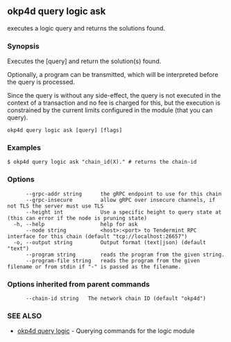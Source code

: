 ## okp4d query logic ask

executes a logic query and returns the solutions found.

### Synopsis

Executes the [query] and return the solution(s) found.

Optionally, a program can be transmitted, which will be interpreted before the query is processed.

Since the query is without any side-effect, the query is not executed in the context of a transaction and no fee
is charged for this, but the execution is constrained by the current limits configured in the module (that you can
query).

```
okp4d query logic ask [query] [flags]
```

### Examples

```
$ okp4d query logic ask "chain_id(X)." # returns the chain-id
```

### Options

```
      --grpc-addr string      the gRPC endpoint to use for this chain
      --grpc-insecure         allow gRPC over insecure channels, if not TLS the server must use TLS
      --height int            Use a specific height to query state at (this can error if the node is pruning state)
  -h, --help                  help for ask
      --node string           <host>:<port> to Tendermint RPC interface for this chain (default "tcp://localhost:26657")
  -o, --output string         Output format (text|json) (default "text")
      --program string        reads the program from the given string.
      --program-file string   reads the program from the given filename or from stdin if "-" is passed as the filename.
```

### Options inherited from parent commands

```
      --chain-id string   The network chain ID (default "okp4d")
```

### SEE ALSO

* [okp4d query logic](okp4d_query_logic.md)	 - Querying commands for the logic module
